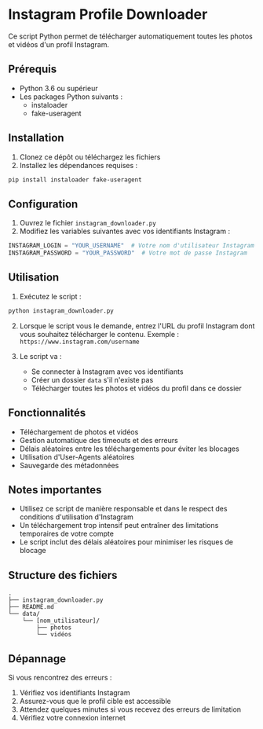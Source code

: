 # Instagram Profile Downloader

Ce script Python permet de télécharger automatiquement toutes les photos et vidéos d'un profil Instagram.

## Prérequis

- Python 3.6 ou supérieur
- Les packages Python suivants :
  - instaloader
  - fake-useragent

## Installation

1. Clonez ce dépôt ou téléchargez les fichiers
2. Installez les dépendances requises :
```bash
pip install instaloader fake-useragent
```

## Configuration

1. Ouvrez le fichier `instagram_downloader.py`
2. Modifiez les variables suivantes avec vos identifiants Instagram :
```python
INSTAGRAM_LOGIN = "YOUR_USERNAME"  # Votre nom d'utilisateur Instagram
INSTAGRAM_PASSWORD = "YOUR_PASSWORD"  # Votre mot de passe Instagram
```

## Utilisation

1. Exécutez le script :
```bash
python instagram_downloader.py
```

2. Lorsque le script vous le demande, entrez l'URL du profil Instagram dont vous souhaitez télécharger le contenu.
   Exemple : `https://www.instagram.com/username`

3. Le script va :
   - Se connecter à Instagram avec vos identifiants
   - Créer un dossier `data` s'il n'existe pas
   - Télécharger toutes les photos et vidéos du profil dans ce dossier

## Fonctionnalités

- Téléchargement de photos et vidéos
- Gestion automatique des timeouts et des erreurs
- Délais aléatoires entre les téléchargements pour éviter les blocages
- Utilisation d'User-Agents aléatoires
- Sauvegarde des métadonnées

## Notes importantes

- Utilisez ce script de manière responsable et dans le respect des conditions d'utilisation d'Instagram
- Un téléchargement trop intensif peut entraîner des limitations temporaires de votre compte
- Le script inclut des délais aléatoires pour minimiser les risques de blocage

## Structure des fichiers

```
.
├── instagram_downloader.py
├── README.md
└── data/
    └── [nom_utilisateur]/
        ├── photos
        └── vidéos
```

## Dépannage

Si vous rencontrez des erreurs :
1. Vérifiez vos identifiants Instagram
2. Assurez-vous que le profil cible est accessible
3. Attendez quelques minutes si vous recevez des erreurs de limitation
4. Vérifiez votre connexion internet
